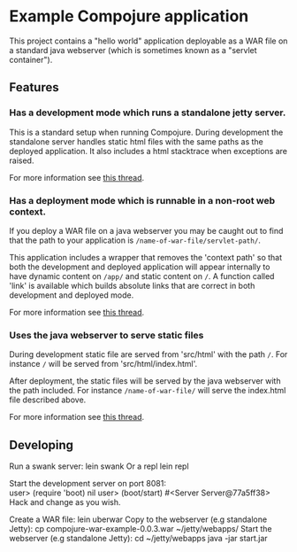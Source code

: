 
# Example Compojure application #

This project contains a "hello world" application deployable as a WAR file on a standard java webserver (which is sometimes known as a "servlet container").

## Features ##

### Has a development mode which runs a standalone jetty server. ###

This is a standard setup when running Compojure. During development the standalone server handles static html files with the same paths as the deployed application. It also includes a html stacktrace when exceptions are raised.

For more information see [this thread](http://groups.google.com/group/compojure/browse_thread/thread/3e988b6b29b787fe).

### Has a deployment mode which is runnable in a non-root web context. ###

If you deploy a WAR file on a java webserver you may be caught out to find that the path to your application is `/name-of-war-file/servlet-path/`. 

This application includes a wrapper that removes the 'context path' so that both the development and deployed application will appear internally to have dynamic content on `/app/` and static content on `/`. A function called 'link' is available which builds absolute links that are correct in both development and deployed mode.

For more information see [this thread](http://groups.google.com/group/compojure/browse_thread/thread/28df9365fd355299).

### Uses the java webserver to serve static files ###

During development static file are served from 'src/html' with the path `/`. For instance `/` will be served from 'src/html/index.html'.

After deployment, the static files will be served by the java webserver with the path included. For instance `/name-of-war-file/` will serve the index.html file described above.

For more information see [this thread](http://groups.google.com/group/compojure/browse_thread/thread/f8e7af677ada8536).

## Developing ##

Run a swank server:
    lein swank
Or a repl
    lein repl    
   
Start the development server on port 8081:   
    user> (require 'boot)
    nil
    user> (boot/start)
    #<Server Server@77a5ff38>
Hack and change as you wish.

Create a WAR file:
    lein uberwar
Copy to the webserver (e.g standalone Jetty):
    cp compojure-war-example-0.0.3.war ~/jetty/webapps/
Start the webserver (e.g standalone Jetty):
    cd ~/jetty/webapps
    java -jar start.jar





